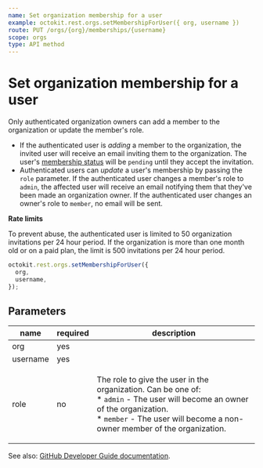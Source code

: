 ```yaml
---
name: Set organization membership for a user
example: octokit.rest.orgs.setMembershipForUser({ org, username })
route: PUT /orgs/{org}/memberships/{username}
scope: orgs
type: API method
---
```


# Set organization membership for a user

Only authenticated organization owners can add a member to the organization or update the member's role.

- If the authenticated user is _adding_ a member to the organization, the invited user will receive an email inviting them to the organization. The user's [membership status](https://docs.github.com/rest/reference/orgs#get-organization-membership-for-a-user) will be `pending` until they accept the invitation.
- Authenticated users can _update_ a user's membership by passing the `role` parameter. If the authenticated user changes a member's role to `admin`, the affected user will receive an email notifying them that they've been made an organization owner. If the authenticated user changes an owner's role to `member`, no email will be sent.

**Rate limits**

To prevent abuse, the authenticated user is limited to 50 organization invitations per 24 hour period. If the organization is more than one month old or on a paid plan, the limit is 500 invitations per 24 hour period.

```js
octokit.rest.orgs.setMembershipForUser({
  org,
  username,
});
```

## Parameters

<table>
  <thead>
    <tr>
      <th>name</th>
      <th>required</th>
      <th>description</th>
    </tr>
  </thead>
  <tbody>
    <tr><td>org</td><td>yes</td><td>

</td></tr>
<tr><td>username</td><td>yes</td><td>

</td></tr>
<tr><td>role</td><td>no</td><td>

The role to give the user in the organization. Can be one of:  
\* `admin` - The user will become an owner of the organization.  
\* `member` - The user will become a non-owner member of the organization.

</td></tr>
  </tbody>
</table>

See also: [GitHub Developer Guide documentation](https://docs.github.com/rest/reference/orgs#set-organization-membership-for-a-user).
